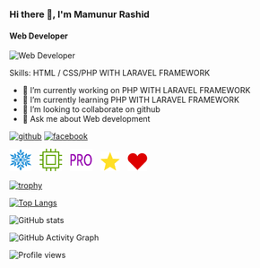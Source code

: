 ### Hi there 👋, I'm Mamunur Rashid
#### Web Developer
![Web Developer](https://scontent.fdac110-1.fna.fbcdn.net/v/t39.30808-6/273565464_4058790660890079_965408893977540551_n.jpg?_nc_cat=104&ccb=1-5&_nc_sid=09cbfe&_nc_eui2=AeFD6EuQmzefdH2LaQyV-wjV8ql0kVAS30zyqXSRUBLfTKZDLe8OP_lkBiPumWcy5o1YivJv55T5-Sdvw6Mbrjsj&_nc_ohc=Sh94VlQzgasAX8wAwHk&tn=Y3XdaFX_2sY9eHbn&_nc_ht=scontent.fdac110-1.fna&oh=00_AT-gxyVa5Ny8GyyGyWH0qyPraKXIDr3JmOU94p3m2QEHkg&oe=626806CE)


Skills:  HTML / CSS/PHP WITH LARAVEL FRAMEWORK

- 🔭 I’m currently working on PHP WITH LARAVEL FRAMEWORK 
- 🌱 I’m currently learning PHP WITH LARAVEL FRAMEWORK 
- 👯 I’m looking to collaborate on github 
- 💬 Ask me about Web development 


[<img src='https://cdn.jsdelivr.net/npm/simple-icons@3.0.1/icons/github.svg' alt='github' height='40'>](https://github.com/https://github.com/Mamunur98)  [<img src='https://cdn.jsdelivr.net/npm/simple-icons@3.0.1/icons/facebook.svg' alt='facebook' height='40'>](https://www.facebook.com/https://www.facebook.com/mamun9898)  

<a href='https://archiveprogram.github.com/'><img src='https://raw.githubusercontent.com/acervenky/animated-github-badges/master/assets/acbadge.gif' width='40' height='40'></a> <a href='https://docs.github.com/en/developers'><img src='https://raw.githubusercontent.com/acervenky/animated-github-badges/master/assets/devbadge.gif' width='40' height='40'></a> <a href='https://github.com/pricing'><img src='https://raw.githubusercontent.com/acervenky/animated-github-badges/master/assets/pro.gif' width='40' height='40'></a> <a href='https://stars.github.com/'><img src='https://raw.githubusercontent.com/acervenky/animated-github-badges/master/assets/starbadge.gif' width='35' height='35'></a> <a href='https://docs.github.com/en/github/supporting-the-open-source-community-with-github-sponsors'><img src='https://raw.githubusercontent.com/acervenky/animated-github-badges/master/assets/sponsorbadge.gif' width='35' height='35'></a> 

[![trophy](https://github-profile-trophy.vercel.app/?username=https://github.com/Mamunur98)](https://github.com/ryo-ma/github-profile-trophy)

[![Top Langs](https://github-readme-stats.vercel.app/api/top-langs/?username=https://github.com/Mamunur98)](https://github.com/anuraghazra/github-readme-stats)

![GitHub stats](https://github-readme-stats.vercel.app/api?username=https://github.com/Mamunur98&show_icons=true&count_private=true)  

![GitHub Activity Graph](https://activity-graph.herokuapp.com/graph?username=https://github.com/Mamunur98)  

![Profile views](https://gpvc.arturio.dev/https://github.com/Mamunur98)  
